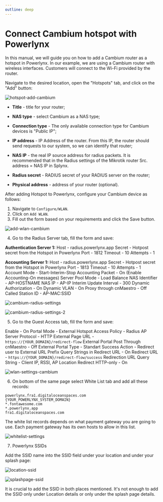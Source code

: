 ```yaml
---
outline: deep
---
```


# Connect Cambium hotspot with Powerlynx

In this manual, we will guide you on how to add a Cambium router as a hotspot in Powerlynx.
In our example, we are using a Cambium router with wireless interfaces. Customers will connect to the Wi-Fi provided by the router.

Navigate to the desired location, open the "Hotspots" tab, and click on the "Add" button:

![hotspot-add-cambium](images/add_cambium.png)

* **Title** - title for your router;

* **NAS type** - select Cambium as a NAS type;

* **Connection type** - The only available connection type for Cambium devices is "Public IP";

* **IP address** - IP Address of the router. From this IP, the router should send requests to our system, so we can identify that router;

* **NAS IP** - the real IP source address for radius packets. It is recommended that in the Radius settings of the Mikrotik router Src. address = NAS IP in Splynx.

* **Radius secret** - RADIUS secret of your RADIUS server on the router;

* **Physical address** - address of your router (optional).

After adding Hotspot to Powerlynx, configure your Cambium device as follows:

1. Navigate to `Configure/WLAN`.
2. Click on `Add WLAN`.
3. Fill out the form based on your requirements and click the Save button.

![add-wlan-cambium](images/add-wlan-cambium.png)

4. Go to the Radius Server tab, fill the form and save:

**Authentication Server 1:**
	Host - radius.powerlynx.app
	Secret - Hotpost secret from the Hotspot in Powerlynx
	Port - 1812
	Timeout - 10
	Attempts - 1

**Accounting Server 1:**
	Host - radius.powerlynx.app
	Secret - Hotpost secret from the Hotspot in Powerlynx
	Port - 1813
	Timeout - 10
	Attempts - 1
	Account Mode - Start-Interim-Stop
	Accounting Packet - On (Enable Accounting-On messages)
    Server Pool Mode - Load Balance
	NAS Identifier - AP-HOSTNAME
	NAS IP - AP-IP
	Interim Update Interval - 300
	Dynamic Authorization - On
	Dynamic VLAN - On
	Proxy through cnMaestro - Off
	Called Station ID - AP-MAC:SSID

![cambium-radius-settings](images/cambium-radius-settings.png)

![cambium-radius-settings-2](images/cambium-radius-settings-2.png)

5. Go to the Guest Access tab, fill the form and save:

Enable - On
Portal Mode - External Hotspot
Access Policy - Radius
AP Server Protocol - HTTP
External Page URL - `https://{YOUR_DOMAIN}/redirect-flow`
External Portal Post Through cnMaestro - Off
External Portal Type - Standart
Success Action - Redirect user to External URL
Prefix Query Strings in Redirect URL - On
Redirect URL - `https://{YOUR_DOMAIN}/redirect-flow/success`
Redirection URL Query String - Client IP, RSSI, AP Location
Redirect HTTP-only - On

![wlan-settings-cambium](images/wlan-settings-cambium.png)

6. On bottom of the same page	select White List tab and add all these records:
```
powerlynx.fra1.digitaloceanspaces.com
{YOUR_POWERLYNX_SYSTEM_DOMAIN}
*.fontawesome.com
*.powerlynx.app
fra1.digitaloceanspaces.com
```

The white list records depends on what payment gateway you are going to use. Each payment gateway has its own hosts to allow in this list.

![whitelist-settings](images/radius_settings.png)

7. Powerlynx SSIDs

Add the SSID name into the SSID field under your location and under your splash page:

![location-ssid](images/location-ssid.png)

![splashpage-ssid](images/splashpage-ssid.png)

It is crucial to add the SSID in both places mentioned. It's not enough to add the SSID only under Location details or only under the splash page details.  